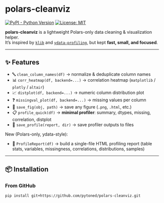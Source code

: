 # polars-cleanviz

[![PyPI - Python Version](https://img.shields.io/pypi/pyversions/polars.svg)](https://pypi.org/project/polars/)
[![License: MIT](https://img.shields.io/badge/License-MIT-yellow.svg)](LICENSE)

**polars-cleanviz** is a lightweight Polars-only data cleaning & visualization helper.  
It’s inspired by [`klib`](https://github.com/akanz1/klib) and [`ydata-profiling`](https://github.com/ydataai/ydata-profiling), but kept **fast, small, and focused**.

---

## ✨ Features

- 🔤 `clean_column_names(df)` → normalize & deduplicate column names  
- 📊 `corr_heatmap(df, backend=...)` → correlation heatmap (`matplotlib` / `plotly` / `altair`)  
- 📈 `distplot(df, backend=...)` → numeric column distribution plot  
- ❓ `missingval_plot(df, backend=...)` → missing values per column  
- 💾 `save_fig(obj, path)` → save any figure (`.png`, `.html`, etc.)  
- 📋 `profile_quick(df)` → **minimal profiler**: summary, dtypes, missing, correlation, distplot  
- 📂 `save_profile(report, dir)` → save profiler outputs to files

New (Polars-only, ydata-style):

- 🧭 `ProfileReport(df)` → build a single-file HTML profiling report (table stats, variables, missingness, correlations, distributions, samples)

---

## 📦 Installation

### From GitHub
```bash
pip install git+https://github.com/pytoned/polars-cleanviz.git
